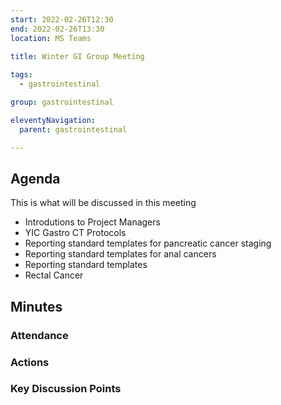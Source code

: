```yaml
---
start: 2022-02-26T12:30
end: 2022-02-26T13:30
location: MS Teams
 
title: Winter GI Group Meeting

tags:
  - gastrointestinal

group: gastrointestinal

eleventyNavigation:
  parent: gastrointestinal

---
```


## Agenda

This is what will be discussed in this meeting

* Introdutions to Project Managers
* YIC Gastro CT Protocols
* Reporting standard templates for pancreatic cancer staging
* Reporting standard templates for anal cancers 
* Reporting standard templates
* Rectal Cancer

## Minutes

### Attendance
    
### Actions

### Key Discussion Points
